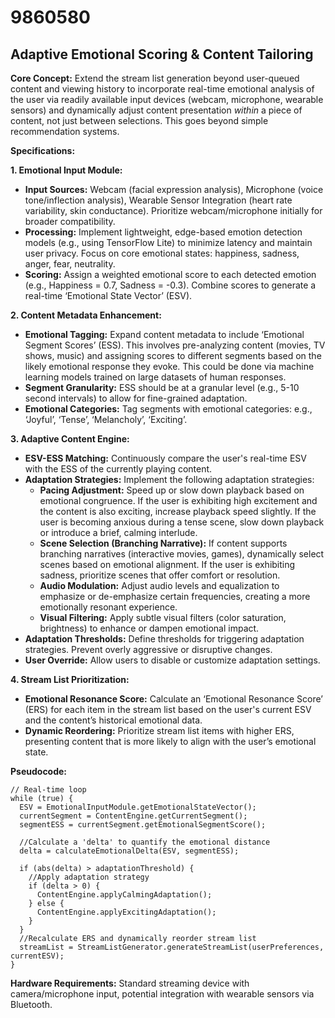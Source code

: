 # 9860580

## Adaptive Emotional Scoring & Content Tailoring

**Core Concept:** Extend the stream list generation beyond user-queued content and viewing history to incorporate real-time emotional analysis of the user via readily available input devices (webcam, microphone, wearable sensors) and dynamically adjust content presentation *within* a piece of content, not just between selections. This goes beyond simple recommendation systems.

**Specifications:**

**1. Emotional Input Module:**

*   **Input Sources:** Webcam (facial expression analysis), Microphone (voice tone/inflection analysis), Wearable Sensor Integration (heart rate variability, skin conductance). Prioritize webcam/microphone initially for broader compatibility.
*   **Processing:** Implement lightweight, edge-based emotion detection models (e.g., using TensorFlow Lite) to minimize latency and maintain user privacy. Focus on core emotional states: happiness, sadness, anger, fear, neutrality.
*   **Scoring:**  Assign a weighted emotional score to each detected emotion (e.g., Happiness = 0.7, Sadness = -0.3).  Combine scores to generate a real-time ‘Emotional State Vector’ (ESV).

**2. Content Metadata Enhancement:**

*   **Emotional Tagging:**  Expand content metadata to include ‘Emotional Segment Scores’ (ESS). This involves pre-analyzing content (movies, TV shows, music) and assigning scores to different segments based on the likely emotional response they evoke. This could be done via machine learning models trained on large datasets of human responses.
*   **Segment Granularity:** ESS should be at a granular level (e.g., 5-10 second intervals) to allow for fine-grained adaptation.
*   **Emotional Categories:** Tag segments with emotional categories: e.g., ‘Joyful’, ‘Tense’, ‘Melancholy’, ‘Exciting’.

**3. Adaptive Content Engine:**

*   **ESV-ESS Matching:** Continuously compare the user's real-time ESV with the ESS of the currently playing content.
*   **Adaptation Strategies:** Implement the following adaptation strategies:
    *   **Pacing Adjustment:** Speed up or slow down playback based on emotional congruence. If the user is exhibiting high excitement and the content is also exciting, increase playback speed slightly. If the user is becoming anxious during a tense scene, slow down playback or introduce a brief, calming interlude.
    *   **Scene Selection (Branching Narrative):** If content supports branching narratives (interactive movies, games), dynamically select scenes based on emotional alignment. If the user is exhibiting sadness, prioritize scenes that offer comfort or resolution.
    *   **Audio Modulation:** Adjust audio levels and equalization to emphasize or de-emphasize certain frequencies, creating a more emotionally resonant experience.
    *   **Visual Filtering:** Apply subtle visual filters (color saturation, brightness) to enhance or dampen emotional impact.
*   **Adaptation Thresholds:** Define thresholds for triggering adaptation strategies. Prevent overly aggressive or disruptive changes.
*   **User Override:** Allow users to disable or customize adaptation settings.

**4. Stream List Prioritization:**

*   **Emotional Resonance Score:** Calculate an ‘Emotional Resonance Score’ (ERS) for each item in the stream list based on the user's current ESV and the content’s historical emotional data.
*   **Dynamic Reordering:** Prioritize stream list items with higher ERS, presenting content that is more likely to align with the user’s emotional state.

**Pseudocode:**

```
// Real-time loop
while (true) {
  ESV = EmotionalInputModule.getEmotionalStateVector();
  currentSegment = ContentEngine.getCurrentSegment();
  segmentESS = currentSegment.getEmotionalSegmentScore();

  //Calculate a 'delta' to quantify the emotional distance
  delta = calculateEmotionalDelta(ESV, segmentESS);

  if (abs(delta) > adaptationThreshold) {
    //Apply adaptation strategy
    if (delta > 0) {
      ContentEngine.applyCalmingAdaptation();
    } else {
      ContentEngine.applyExcitingAdaptation();
    }
  }
  //Recalculate ERS and dynamically reorder stream list
  streamList = StreamListGenerator.generateStreamList(userPreferences, currentESV);
}
```

**Hardware Requirements:** Standard streaming device with camera/microphone input, potential integration with wearable sensors via Bluetooth.